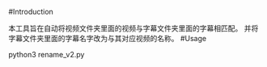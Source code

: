 #Introduction

本工具旨在自动将视频文件夹里面的视频与字幕文件夹里面的字幕相匹配。
并将字幕文件夹里面的字幕名字改为与其对应视频的名称。
#Usage

python3 rename_v2.py